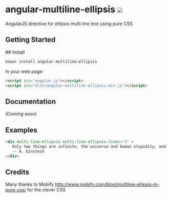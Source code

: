 # angular-multiline-ellipsis   <img src="https://travis-ci.org/tsanko/angular-multiline-ellipsis.svg?branch=master" >
AngularJS directive for ellipsis multi line text using pure CSS


## Getting Started

##<a name="install"></a> Install

```sh
bower install angular-multiline-ellipsis 
```

[min]: https://raw.github.com/tsanko/jquery-angular-multiline-ellipsis/master/dist/angular-angular-multiline-ellipsis.min.js
[max]: https://raw.github.com/tsanko/jquery-angular-multiline-ellipsis/master/dist/angular-angular-multiline-ellipsis.js

In your web page:

```html
<script src="angular.js"></script>
<script src="dist/angular-multiline-ellipsis.min.js"></script>
```

## Documentation
_(Coming soon)_

## Examples

```html
<div multi-line-ellipsis multi-line-ellipsis-lines="3" >
   Only two things are infinite, the universe and human stupidity, and I'm not sure about the former.
   -- A. Einstein
</div>
```

## Credits

Many thanks to Mobify http://www.mobify.com/blog/multiline-ellipsis-in-pure-css/
for the clever CSS
